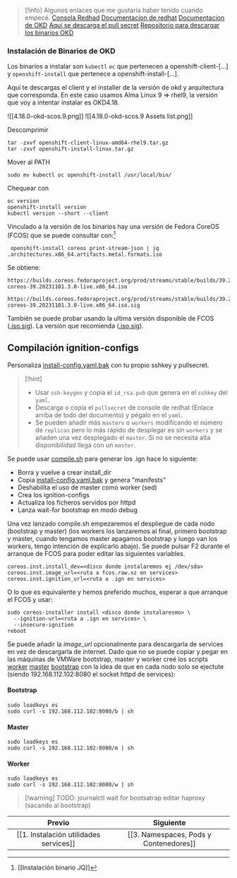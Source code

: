 
> [!info] Algunos enlaces que me gustaría haber tenído cuando empecé.
> [Consola Redhad](https://console.redhat.com/iam/user-access/overview)
[Documentacion de redhat](https://docs.redhat.com/en/documentation/openshift_container_platform/4.18/html/postinstallation_configuration/configuring-multi-architecture-compute-machines-on-an-openshift-cluster#multi-architecture-verifying-cluster-compatibility_creating-multi-arch-compute-nodes-bare-metal)
[Documentacion de OKD](https://docs.okd.io/4.18/installing/installing_bare_metal/upi/installing-bare-metal.html)
[Aquí se descarga el pull secret](https://console.redhat.com/openshift/install/metal/multi)
[Repositorio para descargar los binarios OKD](https://github.com/okd-project/okd/releases)

### Instalación de Binarios de OKD

Los binarios a instalar son ``kubectl`` ``oc`` que pertenecen a openshift-client-\[...\] y  ``openshift-install`` que pertenece a openshift-install-\[...\].

Aquí te descargas el client y el installer de la versión de okd y arquitectura que corresponda. En este caso usamos Alma Linux 9 => rhel9,  la versión que voy a intentar instalar es OKD4.18.

![[4.18.0-okd-scos.9.png]]
![[4.18.0-okd-scos.9 Assets list.png]]

Descomprimir

```
tar -zxvf openshift-client-linux-amd64-rhel9.tar.gz
tar -zxvf openshift-install-linux.tar.gz
```

Mover al PATH

```
sudo mv kubectl oc openshift-install /usr/local/bin/
```

Chequear con 

```
oc version 
openshift-install version
kubectl version --short --client
```

Vinculado a la versión de los binarios hay una versión de Fedora CoreOS (FCOS) que se puede consultar con:[^1]

```
 openshift-install coreos print-stream-json | jq .architectures.x86_64.artifacts.metal.formats.iso
```

Se obtiene:

```
https://builds.coreos.fedoraproject.org/prod/streams/stable/builds/39.20231101.3.0/x86_64/fedora-coreos-39.20231101.3.0-live.x86_64.iso

https://builds.coreos.fedoraproject.org/prod/streams/stable/builds/39.20231101.3.0/x86_64/fedora-coreos-39.20231101.3.0-live.x86_64.iso.sig
```

También se puede probar usando la ultima versión disponible de FCOS ([.iso](https://builds.coreos.fedoraproject.org/prod/streams/stable/builds/42.20250410.3.2/x86_64/fedora-coreos-42.20250410.3.2-live-iso.x86_64.iso)[.sig](https://builds.coreos.fedoraproject.org/prod/streams/stable/builds/42.20250410.3.2/x86_64/fedora-coreos-42.20250410.3.2-live-iso.x86_64.iso.sig)). La versión que recomienda ([.iso](https://builds.coreos.fedoraproject.org/prod/streams/stable/builds/39.20231101.3.0/x86_64/fedora-coreos-39.20231101.3.0-live.x86_64.iso)[.sig](https://builds.coreos.fedoraproject.org/prod/streams/stable/builds/39.20231101.3.0/x86_64/fedora-coreos-39.20231101.3.0-live.x86_64.iso.sig)).

## Compilación ignition-configs

Personaliza [install-config.yaml.bak](install-config.yaml.bak) con tu propio sshkey y pullsecret. 

> [!hint] 
> - Usar ``ssh-keygen`` y copia el ``id_rsa.pub`` que genera en el ``sshkey`` del ``yaml``.
> - Descarga o copia el ``pullsecret`` de console de redhat (Enlace arriba de todo del documento) y pégalo en el ``yaml``.
> - Se pueden añadir más ``masters`` o ``workers`` modificando el número de ``replicas`` pero lo más rápido de desplegar es sin ``workers`` y se añaden una vez desplegado el ``master``. Si no se necesita alta disponibilidad llega con un ``master``.

Se puede usar [compile.sh](compile.sh) para generar los .ign hace lo siguiente:

- Borra y vuelve a crear install_dir
- Copia [install-config.yaml.bak](install-config.yaml.bak) y genera "manifests" 
- Deshabilita el uso de master como worker (sed)
- Crea los ignition-configs
- Actualiza los ficheros servidos por httpd
- Lanza wait-for bootstrap en modo debug

Una vez lanzado compile.sh empezaremos el despliegue de cada nodo (bootstrap y master) (los workers los lanzaremos al final, primero bootstrap y master, cuando tengamos master apagamos bootstrap y luego van los workers, tengo intención de explicarlo abajo). Se puede pulsar F2 durante el arranque de FCOS  para poder editar las siguientes variables.

```
coreos.inst.install_dev=<disco donde instalaremos ej /dev/sda>
coreos.inst.image_url=<ruta a fcos.raw.xz en services>
coreos.inst.ignition_url=<ruta a .ign en services>
```

O lo que es equivalente y hemos preferido muchos, esperar a que arranque el FCOS y usar:

```
sudo coreos-installer install <disco donde instalaresmo> \
  --ignition-url=<ruta a .ign en services> \
  --insecure-ignition
reboot
```

Se puede añadir la *image_url* opcionalmente para descargarla de services en vez de descargarla de internet. Dado que no se puede copiar y pegar en las máquinas de VMWare bootstrap, master y worker creé los scripts [worker](worker) [master](master) [bootstrap](bootstrap) con la idea de que en cada nodo solo se ejectute (siendo 192.168.112.102:8080 el socket httpd de services):
#### Bootstrap

```
sudo loadkeys es
sudo curl -s 192.168.112.102:8080/b | sh
```
#### Master

```
sudo loadkeys es
sudo curl -s 192.168.112.102:8080/m | sh
```
#### Worker

```
sudo loadkeys es
sudo curl -s 192.168.112.102:8080/w | sh
```

[^1]: [[Instalación binario JQ]]


> [!warning] TODO:
> journalctl
> wait for bootsatrap 
> editar haproxy (sacando al bootstrap)


|                 Previo                 |               Siguiente                |
| :------------------------------------: | :------------------------------------: |
| [[1. Instalación utilidades services]] | [[3. Namespaces, Pods y Contenedores]] |
